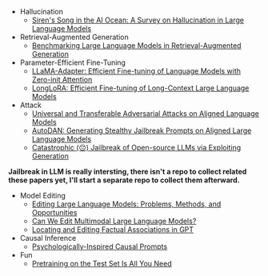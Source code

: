 - Hallucination
  - [Siren's Song in the AI Ocean: A Survey on Hallucination in Large Language Models](https://arxiv.org/pdf/2309.01219.pdf)
- Retrieval-Augmented Generation
  - [Benchmarking Large Language Models in Retrieval-Augmented Generation](https://arxiv.org/pdf/2309.01431.pdf)
- Parameter-Efficient Fine-Tuning
  - [LLaMA-Adapter: Efficient Fine-tuning of Language Models with Zero-init Attention](https://arxiv.org/pdf/2303.16199.pdf)
  - [LongLoRA: Efficient Fine-tuning of Long-Context Large Language Models](https://browse.arxiv.org/pdf/2309.12307.pdf)
- Attack
  - [Universal and Transferable Adversarial Attacks on Aligned Language Models](https://arxiv.org/pdf/2307.15043.pdf)
  - [AutoDAN: Generating Stealthy Jailbreak Prompts on Aligned Large Language Models](https://arxiv.org/pdf/2310.04451.pdf)
  - [Catastrophic (😔) Jailbreak of Open-source LLMs via Exploiting Generation](https://arxiv.org/pdf/2310.06987.pdf)

**Jailbreak in LLM is really intersting, there isn't a repo to collect related these papers yet, I'll start a separate repo to collect them afterward.**
- Model Editing
  - [Editing Large Language Models: Problems, Methods, and Opportunities](https://arxiv.org/pdf/2305.13172.pdf)
  - [Can We Edit Multimodal Large Language Models?](https://arxiv.org/pdf/2310.08475.pdf)
  - [Locating and Editing Factual Associations in GPT](https://arxiv.org/pdf/2202.05262.pdf)
- Causal Inference
  - [Psychologically-Inspired Causal Prompts](https://arxiv.org/pdf/2305.01764.pdf)
- Fun
  - [Pretraining on the Test Set Is All You Need](https://arxiv.org/pdf/2309.08632.pdf)